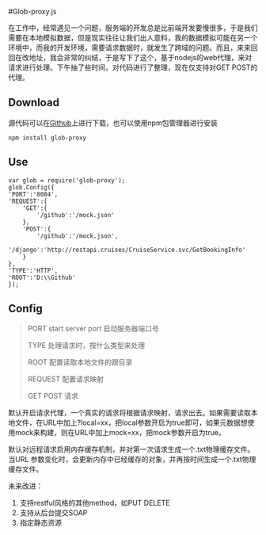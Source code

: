 #Glob-proxy.js

在工作中，经常遇见一个问题，服务端的开发总是比前端开发要慢很多，于是我们需要在本地模拟数据，但是现实往往让我们出人意料，我的数据模拟可能在另一个环境中，而我的开发环境，需要请求数据时，就发生了跨域的问题。而且，来来回回在改地址，我会非常的纠结，于是写下了这个，基于nodejs的web代理，来对请求进行处理。下午抽了些时间，对代码进行了整理，现在仅支持对GET POST的代理。

## Download
源代码可以在[Github](https://github.com/lcepy/glob-proxy)上进行下载，也可以使用npm包管理器进行安装

	npm install glob-proxy
## Use

	var glob = require('glob-proxy');
	glob.Config({
	'PORT':'8084',
	'REQUEST':{
		'GET':{
			'/github':'/mock.json'
		},
		'POST':{
			'/github':'/mock.json',
			'/django':'http://restapi.cruises/CruiseService.svc/GetBookingInfo'
		}
	},
	'TYPE':'HTTP',
	'ROOT':'D:\\Github'
	});

## Config

>
>PORT start server port 启动服务器端口号
>
>TYPE 处理请求时，按什么类型来处理	
>
>ROOT 配置读取本地文件的跟目录
>
>REQUEST 配置请求映射
>
>GET POST 请求
>

默认开启请求代理，一个真实的请求将根据请求映射，请求出去。如果需要读取本地文件，在URL中加上?local=xx，把local参数开启为true即可，如果元数据想使用mock来构建，则在URL中加上mock=xx，把mock参数开启为true。

默认对远程请求启用内存缓存机制，并对第一次请求生成一个.txt物理缓存文件。当URL 参数变化时，会更新内存中已经缓存的对象，并再按时间生成一个.txt物理缓存文件。


未来改进：

	
1. 支持restful风格的其他method，如PUT DELETE
2. 支持从后台提交SOAP
3. 指定静态资源






